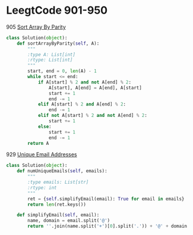 # LeegtCode 901-950

905 [Sort Array By Parity](https://leetcode.com/problems/sort-array-by-parity/)
```python
class Solution(object):
    def sortArrayByParity(self, A):
        """
        :type A: List[int]
        :rtype: List[int]
        """
        start, end = 0, len(A) - 1
        while start <= end:
            if A[start] % 2 and not A[end] % 2:
                A[start], A[end] = A[end], A[start]
                start += 1
                end -= 1
            elif A[start] % 2 and A[end] % 2:
                end -= 1
            elif not A[start] % 2 and not A[end] % 2:
                start += 1
            else:
                start += 1
                end -= 1
        return A
```
929 [Unique Email Addresses](https://leetcode.com/problems/unique-email-addresses)
```python
class Solution(object):
    def numUniqueEmails(self, emails):
        """
        :type emails: List[str]
        :rtype: int
        """
        ret = {self.simplifyEmail(email): True for email in emails}
        return len(ret.keys())

    def simplifyEmail(self, email):
        name, domain = email.split('@')
        return ''.join(name.split('+')[0].split('.')) + '@' + domain
```